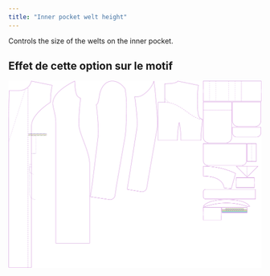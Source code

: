 ```yaml
---
title: "Inner pocket welt height"
---
```


Controls the size of the welts on the inner pocket.

## Effet de cette option sur le motif

![This image shows the effect of this option by superimposing several variants that have a different value for this option](carlita_innerpocketweltheight_sample.svg "Effect of this option on the pattern")
